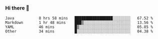 ### Hi there 👋

<!--
**urzz/urzz** is a ✨ _special_ ✨ repository because its `README.md` (this file) appears on your GitHub profile.

Here are some ideas to get you started:

- 🔭 I’m currently working on ...
- 🌱 I’m currently learning ...
- 👯 I’m looking to collaborate on ...
- 🤔 I’m looking for help with ...
- 💬 Ask me about ...
- 📫 How to reach me: ...
- 😄 Pronouns: ...
- ⚡ Fun fact: ...
-->

<!--START_SECTION:waka-->

```text
Java           8 hrs 58 mins   █████████████████░░░░░░░░   67.52 %
Markdown       1 hr 48 mins    ███▒░░░░░░░░░░░░░░░░░░░░░   13.56 %
YAML           46 mins         █▒░░░░░░░░░░░░░░░░░░░░░░░   05.85 %
Other          34 mins         █░░░░░░░░░░░░░░░░░░░░░░░░   04.38 %
```

<!--END_SECTION:waka-->
